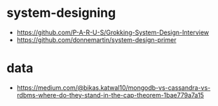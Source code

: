 # system-designing

- https://github.com/P-A-R-U-S/Grokking-System-Design-Interview
- https://github.com/donnemartin/system-design-primer

# data

- https://medium.com/@bikas.katwal10/mongodb-vs-cassandra-vs-rdbms-where-do-they-stand-in-the-cap-theorem-1bae779a7a15
